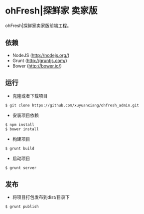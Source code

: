 ohFresh|探鲜家 卖家版
==========

ohFresh|探鲜家卖家版前端工程。

## 依赖

  * NodeJS (http://nodejs.org/)
  * Grunt (http://gruntjs.com/)
  * Bower (http://bower.io/)

## 运行

  * 克隆或者下载项目
  ```
  $ git clone https://github.com/xuyuanxiang/ohfresh_admin.git
  ```
  * 安装项目依赖
  ```
  $ npm install
  $ bower install
  ```
  * 构建项目
  ```
  $ grunt build
  ```
  * 启动项目
  ```
  $ grunt server
  ```

## 发布

  * 将项目打包发布到dist/目录下
  ```
  $ grunt publish
  ```